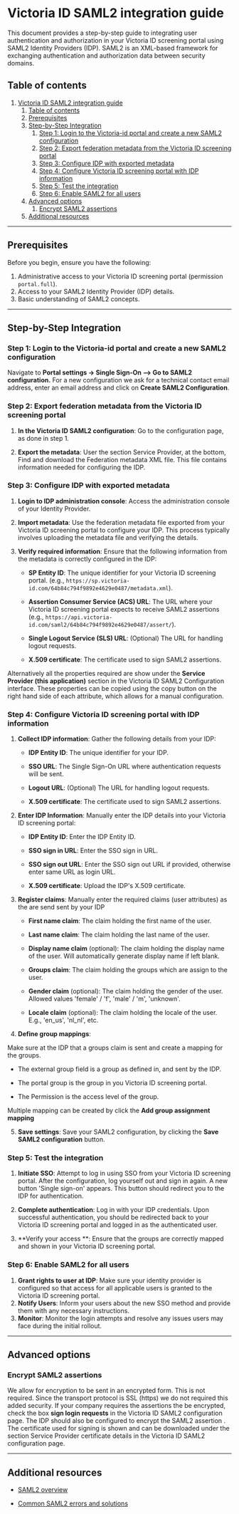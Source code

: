 # Victoria ID SAML2 integration guide

This document provides a step-by-step guide to integrating user authentication and authorization in your Victoria ID screening portal using SAML2 Identity Providers (IDP). SAML2 is an XML-based framework for exchanging authentication and authorization data between security domains.


## Table of contents

1. [Victoria ID SAML2 integration guide](#victoria-id-saml2-integration-guide)
   1. [Table of contents](#table-of-contents)
   2. [Prerequisites](#prerequisites)
   3. [Step-by-Step Integration](#step-by-step-integration)
      1. [Step 1: Login to the Victoria-id portal and create a new SAML2 configuration](#step-1-login-to-the-victoria-id-portal-and-create-a-new-saml2-configuration)
      2. [Step 2: Export federation metadata from the Victoria ID screening portal](#step-2-export-federation-metadata-from-the-victoria-id-screening-portal)
      3. [Step 3: Configure IDP with exported metadata](#step-3-configure-idp-with-exported-metadata)
      4. [Step 4: Configure Victoria ID screening portal with IDP information](#step-4-configure-victoria-id-screening-portal-with-idp-information)
      5. [Step 5: Test the integration](#step-5-test-the-integration)
      6. [Step 6: Enable SAML2 for all users](#step-6-enable-saml2-for-all-users)
   4. [Advanced options](#advanced-options)
      1. [Encrypt SAML2 assertions](#encrypt-saml2-assertions)
   5. [Additional resources](#additional-resources)


---


## Prerequisites

Before you begin, ensure you have the following:

1. Administrative access to your Victoria ID screening portal (permission `portal.full`).
2. Access to your SAML2 Identity Provider (IDP) details.
3. Basic understanding of SAML2 concepts.


---


## Step-by-Step Integration

### Step 1: Login to the Victoria-id portal and create a new SAML2 configuration

Navigate to **Portal settings -> Single Sign-On --> Go to SAML2 configuration.** For a new configuration we ask for a technical contact email address, enter an email address and click on **Create SAML2 Configuration**.


### Step 2: Export federation metadata from the Victoria ID screening portal

1. **In the Victoria ID SAML2 configuration**: Go to the configuration page, as done in step 1.

2. **Export the metadata**: User the section Service Provider, at the bottom, Find and download the Federation metadata XML file. This file contains information needed for configuring the IDP.


### Step 3: Configure IDP with exported metadata

1. **Login to IDP administration console**: Access the administration console of your Identity Provider.

2. **Import metadata**: Use the federation metadata file exported from your Victoria ID screening portal to configure your IDP. This process typically involves uploading the metadata file and verifying the details.

3. **Verify required information**: Ensure that the following information from the metadata is correctly configured in the IDP:

   - **SP Entity ID**: The unique identifier for your Victoria ID screening portal. (e.g., `https://sp.victoria-id.com/64b84c794f9892e4629e0487/metadata.xml`).

   - **Assertion Consumer Service (ACS) URL**: The URL where your Victoria ID screening portal expects to receive SAML2 assertions (e.g., `https://api.victoria-id.com/saml2/64b84c794f9892e4629e0487/assert/`).

   - **Single Logout Service (SLS) URL**: (Optional) The URL for handling logout requests.

   - **X.509 certificate**: The certificate used to sign SAML2 assertions.

Alternatively all the properties required are show under the **Service Provider (this application)** section in the Victoria ID SAML2 Configuration interface. These properties can be copied using the copy button on the right hand side of each attribute, which allows for a manual configuration.


### Step 4: Configure Victoria ID screening portal with IDP information

1. **Collect IDP information**: Gather the following details from your IDP:

   - **IDP Entity ID**: The unique identifier for your IDP.

   - **SSO URL**: The Single Sign-On URL where authentication requests will be sent.

   - **Logout URL**: (Optional) The URL for handling logout requests.

   - **X.509 certificate**: The certificate used to sign SAML2 assertions.

2. **Enter IDP Information**: Manually enter the IDP details into your Victoria ID screening portal:

   - **IDP Entity ID**: Enter the IDP Entity ID.

   - **SSO sign in URL**: Enter the SSO sign in URL.

   - **SSO sign out URL**: Enter the SSO sign out URL if provided, otherwise enter same URL as login URL.

   - **X.509 certificate**: Upload the IDP's X.509 certificate.

3. **Register claims**: Manually enter the required claims (user attributes) as the are send sent by your IDP

   - **First name claim**: The claim holding the first name of the user.

   - **Last name claim**: The claim holding the last name of the user.

   - **Display name claim** (optional): The claim holding the display name of the user. Will automatically generate display name if left blank.

   - **Groups claim**: The claim holding the groups which are assign to the user.

   - **Gender claim** (optional): The claim holding the gender of the user. Allowed values 'female' / 'f', 'male' / 'm', 'unknown'.

   - **Locale claim** (optional): The claim holding the locale of the user. E.g., 'en_us', 'nl_nl', etc.

4. **Define group mappings**:

Make sure at the IDP that a groups claim is sent and create a mapping for the groups.

 - The external group field is a group as defined in, and sent by the IDP.

 - The portal group is the group in you Victoria ID screening portal.

 - The Permission is the access level of the group.

Multiple mapping can be created by click the **Add group assignment mapping**

5. **Save settings**: Save your SAML2 configuration, by clicking the **Save SAML2 configuration** button.


### Step 5: Test the integration

1. **Initiate SSO**: Attempt to log in using SSO from your Victoria ID screening portal. After the configuration, log yourself out and sign in again. A new button 'Single sign-on' appears. This button should redirect you to the IDP for authentication.

2. **Complete authentication**: Log in with your IDP credentials. Upon successful authentication, you should be redirected back to your Victoria ID screening portal and logged in as the authenticated user.

3. **Verify your access **: Ensure that the groups are correctly mapped and shown in your Victoria ID screening portal.


### Step 6: Enable SAML2 for all users

1. **Grant rights to user at IDP**: Make sure your identity provider is configured so that access for all applicable users is granted to the Victoria ID screening portal.
2. **Notify Users**: Inform your users about the new SSO method and provide them with any necessary instructions.
3. **Monitor**: Monitor the login attempts and resolve any issues users may face during the initial rollout.


---


## Advanced options

### Encrypt SAML2 assertions

We allow for encryption to be sent in an encrypted form. This is not required. Since the transport protocol is SSL (https) we do not required this added security. If your company requires the assertions the be encrypted, check the box **sign login requests** in the Victoria ID SAML2 configuration page.
The IDP should also be configured to encrypt the SAML2 assertion . The certificate used for signing is shown and can be downloaded under the section Service Provider certificate details in the Victoria ID SAML2 configuration page.


---


## Additional resources

- [SAML2 overview](https://en.wikipedia.org/wiki/Security_Assertion_Markup_Language)

- [Common SAML2 errors and solutions](https://www.samltool.com/generic_sso_error.php)

